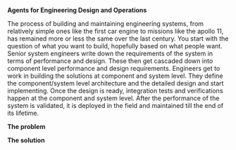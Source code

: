 **Agents for Engineering Design and Operations**


The process of building and maintaining engineering systems, from relatively simple ones like the first car engine to missions like the apollo 11, has remained more or less the same over the last century. You start with the question of what you want to build, hopefully based on what people want. Senior system engineers write down the requirements of the system in terms of performance and design. These then get cascaded down into component level performance and design requirements. Engineers get to work in building the solutions at component and system level. They define the component/system level architecture and the detailed design and start implementing. Once the design is ready, integration tests and verifications happen at the component and system level. After the performance of the system is validated, it is deployed in the field and maintained till the end of its lifetime. 

**The problem**

**The solution**

